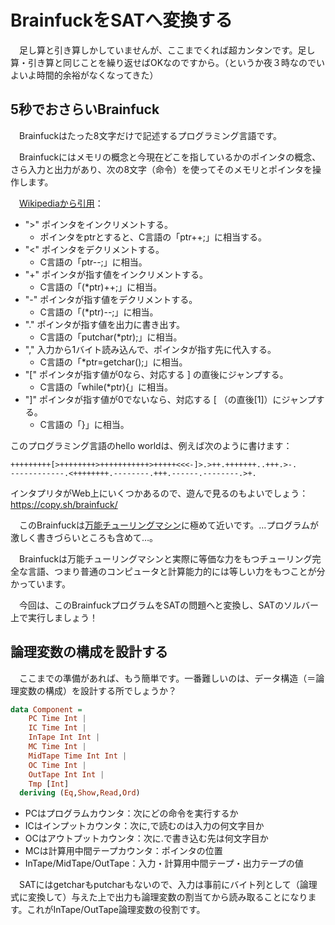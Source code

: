 # BrainfuckをSATへ変換する

　足し算と引き算しかしていませんが、ここまでくれば超カンタンです。足し算・引き算と同じことを繰り返せばOKなのですから。（というか夜３時なのでいよいよ時間的余裕がなくなってきた）

## 5秒でおさらいBrainfuck

　Brainfuckはたった8文字だけで記述するプログラミング言語です。

　Brainfuckにはメモリの概念と今現在どこを指しているかのポインタの概念、さら入力と出力があり、次の8文字（命令）を使ってそのメモリとポインタを操作します。

　[Wikipediaから引用](https://ja.wikipedia.org/wiki/Brainfuck)：

 - ">" ポインタをインクリメントする。
   - ポインタをptrとすると、C言語の「ptr++;」に相当する。
 - "<" ポインタをデクリメントする。
   - C言語の「ptr--;」に相当。
 - "+" ポインタが指す値をインクリメントする。
   - C言語の「(*ptr)++;」に相当。
 - "-" ポインタが指す値をデクリメントする。
   - C言語の「(*ptr)--;」に相当。
 - "." ポインタが指す値を出力に書き出す。
   - C言語の「putchar(*ptr);」に相当。
 - "," 入力から1バイト読み込んで、ポインタが指す先に代入する。
   - C言語の「*ptr=getchar();」に相当。
 - "[" ポインタが指す値が0なら、対応する ] の直後にジャンプする。
   - C言語の「while(*ptr){」に相当。
 - "]" ポインタが指す値が0でないなら、対応する [ （の直後[1]）にジャンプする。
   - C言語の「}」に相当。

このプログラミング言語のhello worldは、例えば次のように書けます：

```bf
+++++++++[>++++++++>+++++++++++>+++++<<<-]>.>++.+++++++..+++.>-.
------------.<++++++++.--------.+++.------.--------.>+.
```

インタプリタがWeb上にいくつかあるので、遊んで見るのもよいでしょう：
https://copy.sh/brainfuck/

　このBrainfuckは[万能チューリングマシン](https://ja.wikipedia.org/wiki/%E3%83%81%E3%83%A5%E3%83%BC%E3%83%AA%E3%83%B3%E3%82%B0%E3%83%9E%E3%82%B7%E3%83%B3#.E4.B8.87.E8.83.BD.E3.83.81.E3.83.A5.E3.83.BC.E3.83.AA.E3.83.B3.E3.82.B0.E3.83.9E.E3.82.B7.E3.83.B3)に極めて近いです。…プログラムが激しく書きづらいところも含めて…。

　Brainfuckは万能チューリングマシンと実際に等価な力をもつチューリング完全な言語、つまり普通のコンピュータと計算能力的には等しい力をもつことが分かっています。

　今回は、このBrainfuckプログラムをSATの問題へと変換し、SATのソルバー上で実行しましょう！

## 論理変数の構成を設計する

　ここまでの準備があれば、もう簡単です。一番難しいのは、データ構造（＝論理変数の構成）を設計する所でしょうか？

```hs
data Component =
    PC Time Int |
    IC Time Int |
    InTape Int Int |
    MC Time Int |
    MidTape Time Int Int |
    OC Time Int |
    OutTape Int Int |
    Tmp [Int]
  deriving (Eq,Show,Read,Ord)
```

 - PCはプログラムカウンタ：次にどの命令を実行するか
 - ICはインプットカウンタ：次に,で読むのは入力の何文字目か
 - OCはアウトプットカウンタ：次に.で書き込む先は何文字目か
 - MCは計算用中間テープカウンタ：ポインタの位置
 - InTape/MidTape/OutTape：入力・計算用中間テープ・出力テープの値

　SATにはgetcharもputcharもないので、入力は事前にバイト列として（論理式に変換して）与えた上で出力も論理変数の割当てから読み取ることになります。これがInTape/OutTape論理変数の役割です。

　


